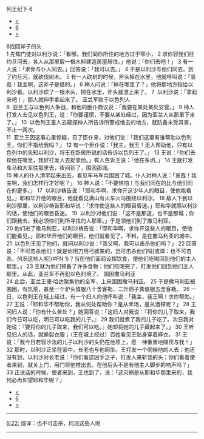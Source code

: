 ﻿





 列王纪下 6




* [<](bible/2KI05.md)
* [6](bible/2KI.md)
* [>](bible/2KI07.md)



 
6找回斧子的头  
1 先知门徒对以利沙说：「看哪，我们同你所住的地方过于窄小， 
2 求你容我们往约旦河去，各人从那里取一根木料建造房屋居住。」他说：「你们去吧！」 
3 有一人说：「求你与仆人同去。」回答说：「我可以去。」 
4 于是以利沙与他们同去。到了约旦河，就砍伐树木。 
5 有一人砍树的时候，斧头掉在水里，他就呼叫说：「哀哉！我主啊，这斧子是借的。」 
6 神人问说：「掉在哪里了？」他将那地方指给以利沙看。以利沙砍了一根木头，抛在水里，斧头就漂上来了。 
7  以利沙说：「拿起来吧！」那人就伸手拿起来了。 亚兰军败于以色列人  
8  亚兰王与以色列人争战，和他的臣仆商议说：「我要在某处某处安营。」 
9 神人打发人去见以色列王，说：「你要谨慎，不要从某处经过，因为亚兰人从那里下来了。」 
10  以色列王差人去窥探神人所告诉所警戒他去的地方，就防备未受其害，不止一两次。  
11  亚兰王因这事心里惊疑，召了臣仆来，对他们说：「我们这里有谁帮助以色列王，你们不指给我吗？」 
12 有一个臣仆说：「我主，我王！无人帮助他，只有以色列中的先知以利沙，将王在卧房所说的话告诉以色列王了。」 
13 王说：「你们去探他在哪里，我好打发人去捉拿他。」有人告诉王说：「他在多坍。」 
14 王就打发车马和大军往那里去，夜间到了，围困那城。  
15 神人的仆人清早起来出去，看见车马军兵围困了城。仆人对神人说：「哀哉！我主啊，我们怎样行才好呢？」 
16 神人说：「不要惧怕！与我们同在的比与他们同在的更多。」 
17  以利沙祷告说：「耶和华啊，求你开这少年人的眼目，使他能看见。」耶和华开他的眼目，他就看见满山有火车火马围绕以利沙。 
18 敌人下到以利沙那里，以利沙祷告耶和华说：「求你使这些人的眼目昏迷。」耶和华就照以利沙的话，使他们的眼目昏迷。 
19  以利沙对他们说：「这不是那道，也不是那城；你们跟我去，我必领你们到所寻找的人那里。」于是领他们到了撒马利亚。  
20 他们进了撒马利亚，以利沙祷告说：「耶和华啊，求你开这些人的眼目，使他们能看见。」耶和华开他们的眼目，他们就看见了，不料，是在撒马利亚的城中。 
21  以色列王见了他们，就问以利沙说：「我父啊，我可以击杀他们吗？」 
22 回答说：「不可击杀他们！就是你用刀用弓掳来的，岂可击杀他们吗[或译：也不可击杀，何况这些人呢](#FN
1)？当在他们面前设摆饮食，使他们吃喝回到他们的主人那里。」 
23 王就为他们预备了许多食物；他们吃喝完了，打发他们回到他们主人那里。从此，亚兰军不再犯以色列境了。 围困撒马利亚  
24 此后，亚兰王便·哈达聚集他的全军，上来围困撒马利亚。 
25 于是撒马利亚被围困，有饥荒，甚至一个驴头值银八十舍客勒，二升鸽子粪值银五舍客勒。 
26 一日，以色列王在城上经过，有一个妇人向他呼叫说：「我主，我王啊！求你帮助。」 
27 王说：「耶和华不帮助你，我从何处帮助你？是从禾场，是从酒榨呢？」 
28 王问妇人说：「你有什么苦处？」她回答说：「这妇人对我说：『将你的儿子取来，我们今日可以吃，明日可以吃我的儿子。』 
29 我们就煮了我的儿子吃了。次日我对她说：『要将你的儿子取来，我们可以吃。』她却将她的儿子藏起来了。」 
30 王听见妇人的话，就撕裂衣服；（王在城上经过）百姓看见王贴身穿着麻衣。 
31 王说：「我今日若容沙法的儿子以利沙的头仍在他项上，愿　神重重地降罚与我！」  
32 那时，以利沙正坐在家中，长老也与他同坐。王打发一个伺候他的人去；他还没有到，以利沙对长老说：「你们看这凶手之子，打发人来斩我的头；你们看着使者来到，就关上门，用门将他推出去。在他后头不是有他主人脚步的响声吗？」 
33 正说话的时候，使者来到，王也到了，说：「这灾祸是从耶和华那里来的，我何必再仰望耶和华呢？」 
* [<](bible/2KI05.md)
* [6](bible/2KI.md)
* [>](bible/2KI07.md)





---


[6:22:](#V22)
或译：也不可击杀，何况这些人呢




---









